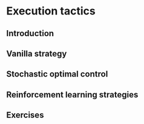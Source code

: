 # Execution tactics

## Introduction

## Vanilla strategy

## Stochastic optimal control

## Reinforcement learning strategies

## Exercises
